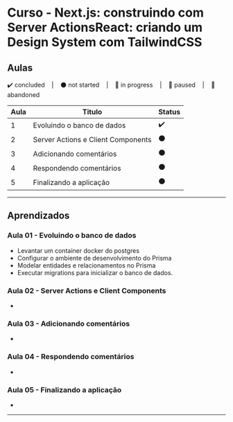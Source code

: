# Curso - Next.js: construindo com Server ActionsReact: criando um Design System com TailwindCSS

## Aulas
<p>
  ✔️ concluded &nbsp;&nbsp;&nbsp;|&nbsp;&nbsp;&nbsp;
  ⚫ not started &nbsp;&nbsp;&nbsp;|&nbsp;&nbsp;&nbsp;
  🔵 in progress &nbsp;&nbsp;&nbsp;|&nbsp;&nbsp;&nbsp;
  🔶 paused &nbsp;&nbsp;&nbsp;|&nbsp;&nbsp;&nbsp;
  🔴 abandoned 
</p>

| Aula | Titulo | Status |
| --- | --- | --- |
| 1 | Evoluindo o banco de dados  | ✔️ |
| 2 | Server Actions e Client Components | ⚫ |
| 3 | Adicionando comentários | ⚫ |
| 4 | Respondendo comentários | ⚫ |
| 5 | Finalizando a aplicação | ⚫ |

---

## Aprendizados

### Aula 01 - Evoluindo o banco de dados 
<ul>
  <li>Levantar um container docker do postgres</li>
  <li>Configurar o ambiente de desenvolvimento do Prisma</li>
  <li>Modelar entidades e relacionamentos no Prisma</li>
  <li>Executar migrations para inicializar o banco de dados.</li>
</ul>

### Aula 02 - Server Actions e Client Components
<ul>
  <li></li>
</ul>

### Aula 03 - Adicionando comentários
<ul>
  <li></li>
</ul>

### Aula 04 - Respondendo comentários
<ul>
  <li></li>
</ul>

### Aula 05 - Finalizando a aplicação
<ul>
  <li></li>
</ul>

---

<!-- ## 🎯 Projeto desenvolvido
Este é o screenshot do projeto que foi desenvolvido durante o curso:

<p align="center">
  <img alt="Miniatura da imagem do projeto"src="../../.github/thumbs/preview.jpg">
</p> -->